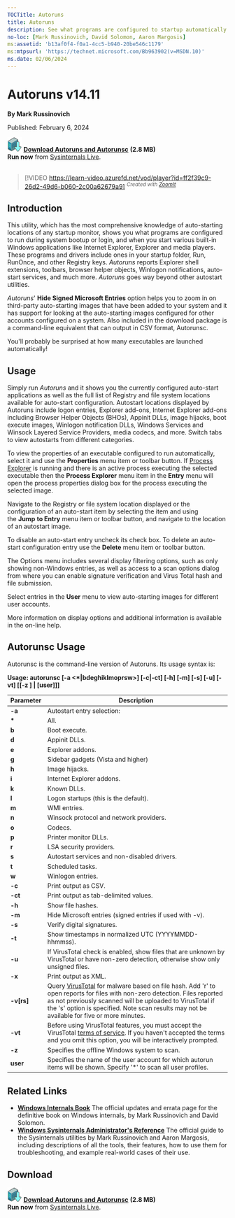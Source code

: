 ```yaml
---
TOCTitle: Autoruns
title: Autoruns
description: See what programs are configured to startup automatically when your system boots and you login.
no-loc: [Mark Russinovich, David Solomon, Aaron Margosis]
ms:assetid: 'b13af0f4-f0a1-4cc5-b940-20be546c1179'
ms:mtpsurl: 'https://technet.microsoft.com/Bb963902(v=MSDN.10)'
ms.date: 02/06/2024
---
```


# Autoruns v14.11

**By Mark Russinovich**

Published: February 6, 2024

[![Download](media/shared/Download_sm.png)](https://download.sysinternals.com/files/Autoruns.zip) [**Download Autoruns and Autorunsc**](https://download.sysinternals.com/files/Autoruns.zip) **(2.8 MB)**  
**Run now** from [Sysinternals Live](https://live.sysinternals.com/autoruns.exe).
<br><br>
> [!VIDEO https://learn-video.azurefd.net/vod/player?id=ff2f39c9-26d2-49d6-b060-2c00a62679a9]
<sup><i>Created with [ZoomIt](zoomit.md)</i></sup>

## Introduction

This utility, which has the most comprehensive knowledge of
auto-starting locations of any startup monitor, shows you what programs
are configured to run during system bootup or login, and when you start
various built-in Windows applications like Internet Explorer, Explorer
and media players. These programs and drivers include ones in your
startup folder, Run, RunOnce, and other Registry keys.
*Autoruns* reports Explorer shell extensions, toolbars, browser helper
objects, Winlogon notifications, auto-start services, and much
more. *Autoruns* goes way beyond other autostart utilities.

*Autoruns*' **Hide Signed Microsoft Entries** option helps you to zoom
in on third-party auto-starting images that have been added to your
system and it has support for looking at the auto-starting images
configured for other accounts configured on a system. Also included in
the download package is a command-line equivalent that can output in CSV
format, Autorunsc.

You'll probably be surprised at how many executables are launched
automatically!

## Usage

Simply run *Autoruns* and it shows you the currently configured
auto-start applications as well as the full list of Registry and file
system locations available for auto-start configuration. Autostart
locations displayed by Autoruns include logon entries, Explorer add-ons,
Internet Explorer add-ons including Browser Helper Objects (BHOs),
Appinit DLLs, image hijacks, boot execute images, Winlogon notification
DLLs, Windows Services and Winsock Layered Service Providers, media
codecs, and more. Switch tabs to view autostarts from different
categories.

To view the properties of an executable configured to run automatically,
select it and use the **Properties** menu item or toolbar button. If
[Process Explorer](process-explorer.md) is
running and there is an active process executing the selected executable
then the **Process Explorer** menu item in the **Entry** menu will open
the process properties dialog box for the process executing the selected
image.

Navigate to the Registry or file system location displayed or the
configuration of an auto-start item by selecting the item and using
the **Jump** **to Entry** menu item or toolbar button, and navigate to
the location of an autostart image.

To disable an auto-start entry uncheck its check box. To delete an
auto-start configuration entry use the **Delete** menu item or toolbar
button.

The Options menu includes several display filtering options, such as
only showing non-Windows entries, as well as access to a scan options
dialog from where you can enable signature verification and Virus Total
hash and file submission.

Select entries in the **User** menu to view auto-starting images for
different user accounts.

More information on display options and additional information is
available in the on-line help.  

## Autorunsc Usage

Autorunsc is the command-line version of Autoruns. Its usage syntax is:

**Usage: autorunsc \[-a &lt;\*|bdeghiklmoprsw&gt;\] \[-c|-ct\] \[-h\]
\[-m\] \[-s\] \[-u\] \[-vt\] \[\[-z \] | \[user\]\]\]**

| Parameter    | Description                                                                                                                                                                                                                                                                                                         |
|--------------|---------------------------------------------------------------------------------------------------------------------------------------------------------------------------------------------------------------------------------------------------------------------------------------------------------------------|
| **-a**       | Autostart entry selection:                                                                                                                                                                                                                                                                                          |
| **\***       | All.                                                                                                                                                                                                                                                                                                                |
| **b**        | Boot execute.                                                                                                                                                                                                                                                                                                       |
| **d**        | Appinit DLLs.                                                                                                                                                                                                                                                                                                       |
| **e**        | Explorer addons.                                                                                                                                                                                                                                                                                                    |
| **g**        | Sidebar gadgets (Vista and higher)                                                                                                                                                                                                                                                                                  |
| **h**        | Image hijacks.                                                                                                                                                                                                                                                                                                      |
| **i**        | Internet Explorer addons.                                                                                                                                                                                                                                                                                           |
| **k**        | Known DLLs.                                                                                                                                                                                                                                                                                                         |
| **l**        | Logon startups (this is the default).                                                                                                                                                                                                                                                                               |
| **m**        | WMI entries.                                                                                                                                                                                                                                                                                                        |
| **n**        | Winsock protocol and network providers.                                                                                                                                                                                                                                                                             |
| **o**        | Codecs.                                                                                                                                                                                                                                                                                                             |
| **p**        | Printer monitor DLLs.                                                                                                                                                                                                                                                                                               |
| **r**        | LSA security providers.                                                                                                                                                                                                                                                                                             |
| **s**        | Autostart services and non-disabled drivers.                                                                                                                                                                                                                                                                        |
| **t**        | Scheduled tasks.                                                                                                                                                                                                                                                                                                    |
| **w**        | Winlogon entries.                                                                                                                                                                                                                                                                                                   |
| **-c**       | Print output as CSV.                                                                                                                                                                                                                                                                                                |
| **-ct**      | Print output as tab-delimited values.                                                                                                                                                                                                                                                                               |
| **-h**       | Show file hashes.                                                                                                                                                                                                                                                                                                   |
| **-m**       | Hide Microsoft entries (signed entries if used with -v).                                                                                                                                                                                                                                                            |
| **-s**       | Verify digital signatures.                                                                                                                                                                                                                                                                                          |
| **-t**       | Show timestamps in normalized UTC (YYYYMMDD-hhmmss).                                                                                                                                                                                                                                                                |
| **-u**       | If VirusTotal check is enabled, show files that are unknown by VirusTotal or have non-zero detection, otherwise show only unsigned files.                                                                                                                                                                           |
| **-x**       | Print output as XML.                                                                                                                                                                                                                                                                                                |
| **-v\[rs\]** | Query [VirusTotal](https://www.virustotal.com/) for malware based on file hash. Add 'r' to open reports for files with non-zero detection. Files reported as not previously scanned will be uploaded to VirusTotal if the 's' option is specified. Note scan results may not be available for five or more minutes. |
| **-vt**      | Before using VirusTotal features, you must accept the VirusTotal [terms of service](https://www.virustotal.com/en/about/terms-of-service/). If you haven't accepted the terms and you omit this option, you will be interactively prompted.                                                                         |
| **-z**       | Specifies the offline Windows system to scan.                                                                                                                                                                                                                                                                       |
| **user**     | Specifies the name of the user account for which autorun items will be shown. Specify '\*' to scan all user profiles.                                                                                                                                                                                               |

## Related Links

-   [**Windows Internals Book**](~/resources/windows-internals.md)  The official updates and errata page for the definitive book on
    Windows internals, by Mark Russinovich and David Solomon.
-   [**Windows Sysinternals Administrator's Reference**](~/resources/troubleshooting-book.md)  The
    official guide to the Sysinternals utilities by Mark Russinovich and
    Aaron Margosis, including descriptions of all the tools, their
    features, how to use them for troubleshooting, and example
    real-world cases of their use.

## Download

[![Download](media/shared/Download_sm.png)](https://download.sysinternals.com/files/Autoruns.zip) [**Download Autoruns and Autorunsc**](https://download.sysinternals.com/files/Autoruns.zip) **(2.8 MB)**  
**Run now** from [Sysinternals Live](https://live.sysinternals.com/autoruns.exe).
